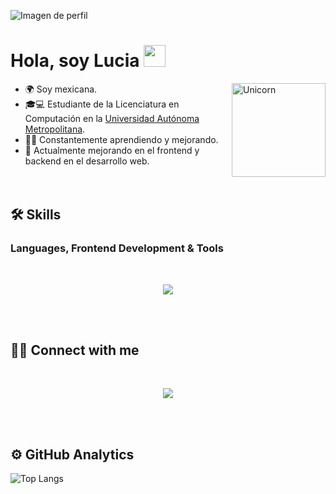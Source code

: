 
<!--
**Diose03/Diose03** is a ✨ _special_ ✨ repository because its `README.md` (this file) appears on your GitHub profile.-->
![Imagen de perfil](https://github.com/Diose03/Diose03/blob/main/pt.gif)


<h1 align="left""><b>Hola, soy Lucia </b><img src="https://media.giphy.com/media/hvRJCLFzcasrR4ia7z/giphy.gif" width="35"></h1>

<img align="right" width=150px alt="Unicorn" src="https://img1.picmix.com/output/stamp/normal/7/9/9/5/2335997_2f709.gif"/>

- 🌍 Soy mexicana.
-  🎓💻 Estudiante de la Licenciatura en Computación en la <a href="https://www.uam.mx/unidad_iztapalapa.html">Universidad Autónoma Metropolitana</a>.  
- 👨‍💻 Constantemente aprendiendo y mejorando.
- 🌱 Actualmente mejorando en el frontend y backend en el desarrollo web.
<br><br><br>

## 🛠️ Skills

### Languages, Frontend Development &  Tools
<br>
<div>
<p align="center">
  <a href="https://skillicons.dev">
    <img src="https://skillicons.dev/icons?i=java,py,js,html,css,angular,mysql,bootstrap,figma,codepen,eclipse,vscode vscode=14" />
  </a>
</p>
</div>

<br><br>

## 🤝🏻 Connect with me
<br>
<p align="center">
  <a href="https://skillicons.dev">
    <img src="https://skillicons.dev/icons?i=github,linkedin,gmail vscode=14" />
  </a>
</p>
</div>

<br><br>

## ⚙️  GitHub Analytics
![Top Langs](https://github-readme-stats.vercel.app/api/top-langs/?username=Diose03&theme=material-palenight&layout=compact)
